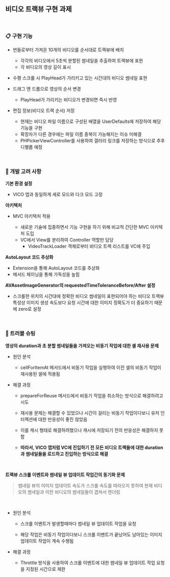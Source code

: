 ## 비디오 트랙뷰 구현 과제

<br/>

### 📋 구현 기능

- 번들로부터 가져온 10개의 비디오를 순서대로 트랙뷰에 배치
  - 각각의 비디오에서 5초씩 분할된 썸네일을 추출하여 트랙뷰에 표현
  - 각 비디오의 영상 길이 표시
  
- 수평 스크롤 시 PlayHead가 가리키고 있는 시간대의 비디오 썸네일 표현

- 드래그 앤 드롭으로 영상의 순서 변경
  - PlayHead가 가리키는 비디오가 변경되면 즉시 반영

- 편집 정보(비디오 트랙 순서) 저장
  - 현재는 비디오 파일 이름으로 구성된 배열을 UserDefaults에 저장하여 해당 기능을 구현
  - 확장자가 다른 경우에는 파일 이름 중복이 가능해지는 이슈 미해결
  - PHPickerViewController를 사용하여 갤러리 링크를 저장하는 방식으로 추후 디벨롭 예정

<br/>

### 🚧 개발 고려 사항

<b>기본 환경 설정</b>

- VICO 앱과 동일하게 세로 모드와 다크 모드 고정

<b> 아키텍처 </b>

- MVC 아키텍처 적용

  - 새로운 기술에 집중하면서 기능 구현을 하기 위해 비교적 간단한 MVC 아키텍처 도입
  - VC에서 View를 분리하여 Controller 역할만 담당
    - VideoTrackLoader 객체로부터 비디오 트랙 리스트를 VC에 주입

<b> AutoLayout 코드 추상화 </b>

- Extension을 통해 AutoLayout 코드를 추상화
- 메서드 체이닝을 통해 가독성을 높힘

<b> AVAssetImageGenerator의 requestedTimeToleranceBefore/After 설정 </b>

- 스크롤한 위치의 시간대에 정확한 비디오 썸네일이 표현되어야 하는 비디오 트랙뷰 특성상 이미지 생성 속도보다 요청 시간에 대한 이미지 정확도가 더 중요하기 때문에 zero로 설정

<br/>

### 🚨 트러블 슈팅

<b> 영상의 duration과 초 분할 썸네일들을 가져오는 비동기 작업에 대한 셀 재사용 문제</b>

- 원인 분석

  - cellForItemAt 메서드에서 비동기 작업을 실행하여 이전 셀의 비동기 작업이 재사용된 셀에 적용됨

- 해결 과정

  - prepareForReuse 메서드에서 비동기 작업을 취소하는 방식으로 해결하려고 시도

  - 재사용 문제는 해결할 수 있었으나 시간이 걸리는 비동기 작업이다보니 유저 인터랙션에 대한 반응성이 좋진 않았음
  
  - 이를 캐시 형태로 해결하려했으나 캐시에 저장되기 전의 반응성은 해결하지 못함

  - <b> 따라서, VICO 앱처럼 VC에 진입하기 전 모든 비디오 트랙들에 대한 duration과 썸네일들을 로드하고 진입하는 방식으로 해결 </b>

<br/>

<b> 트랙뷰 스크롤 이벤트와 썸네일 뷰 업데이트 작업간의 동기화 문제 </b>

> 썸네일 뷰의 이미지 업데이트 속도가 스크롤 속도를 따라오지 못하여 현재 비디오의 썸네일과 이전 비디오의 썸네일들이 겹쳐서 렌더링

<br/>

- 원인 분석
  
  - 스크롤 이벤트가 발생할때마다 썸네일 뷰 업데이트 작업을 요청

  - 해당 작업은 비동기 작업이다보니 스크롤 이벤트가 끝났어도 남아있는 이미지 업데이트 작업이 계속 수행됨

- 해결 과정

  - Throttle 방식을 사용하여 스크롤 이벤트에 대한 썸네일 뷰 업데이트 작업 요청을 지정된 시간으로 제한
